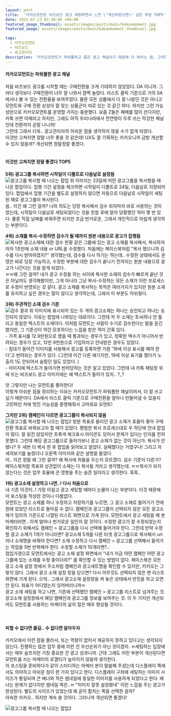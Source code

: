 ```yaml
---
layout: post
title:  '카카오모먼트 비즈보드 광고 세팅하면서 느낀 \"개선되었으면\" 싶은 부분 TOP5'
date: 2021-07-23 03:30:00 +09:00
featured_image_thumbnail: assets/images/posts/main/kakaomoment.jpg
featured_image: assets/images/posts/main/kakaomoment_thumbnail.jpg

tags:
  - 카카오모먼트
  - 비즈보드
  - 광고관리자
description: '카카오모먼트가 파워풀하고 좋은 광고 채널이기 때문에 더 바라는 점, 고쳐졌으면 좋겠는 점!'
---
```


#### 카카오모먼트는 파워풀한 광고 채널

처음 비즈보드 광고를 시작할 때는 구매전환을 크게 기대하지 않았었다. DA 이니까. 그러다 생각보다 구매전환이 너무 잘 나와서 깜짝 놀랐다. 라스트 클릭 기준으로 거의 SA 에서나 볼 수 있는 전환율을 보여주었다. 물론 모든 상품에서 다 잘 나왔던 것은 아니고 모먼트와 구매 전환 상성이 잘 맞는 상품군이 따로 있는 것 같긴 하다. 하지만 그런 가능성만으로 카카오모먼트를 운영할 가치는 충분했다. 요즘 Z들은 페메를 많이 쓴다지만, 카톡 쓰면 아재라고 하지만, 그래도 아직 우리나라에서 전연령이 두루 쓰는 막강한 채널인데 전환까지 곧잘 나니까!  
그런데 그래서 더욱.. 광고관리자의 아쉬운 점을 생각하지 않을 수가 없게 되었다.  
이것만 고쳐지면 정말 너무 좋을 것 같은데! UX도 잘 기획하는 카카오니까 금방 개선할 수 있지 않을까? 개선되면 정말정말 좋겠다.
<br/>
<br/>

#### 이것만 고쳐지면 정말 좋겠다 TOP5  

**5위\) 광고그룹 복사하면 시작일이 디폴트로 다음날로 설정됨**  
![광고그룹 복사할 때 나오는 팝업](assets/images/posts/content/kakao-date.JPG)
위 이미지는 23일에 어떤 광고그룹을 복사했을 때 나온 팝업이다. 집행 기간 설정을 체크하면 시작일이 디폴트로 24일, 다음날로 지정되어 있다. 팝업에서 집행 기간을 별도로 설정하지 않으면 자동으로 다음날로 시작일이 세팅된 채로 광고그룹이 복사된다.   
음.. 이건 왜 그런 걸까? 나의 의도는 당장 복사해서 검수 되자마자 바로 사용하는 것이었는데, 시작일이 다음날로 세팅되었다는 것을 한참 후에 알아 당황했던 적이 몇 번 있다. 물론 직접 날짜를 바꿔주면 되지만 조금 번거로운, 그래서 개인적으로 아쉽게 생각하는 부분이다.     

**4위\) 소재를 복사-수정하면 검수가 될 때까지 원본 내용으로 광고가 집행됨**  
![복사한 광고소재에 대한 검수 현황](assets/images/posts/content/kakao-copy.JPG)
같은 그룹에 있는 광고 소재를 복사해서, 복사하자마자 1초만에 소재 내용 or URL을 수정했다. 처음에는 페이스북처럼 \"복사 했으니까 검수를 다시 받아야겠지?\" 생각했는데, 검수를 다시 하기는 하는데.. 수정한 상태에서도 운영은 바로 당장 가능하고, 수정한 부분에 대한 검수가 끝나기 전까지는 원본 내용으로 광고가 나간다는 것을 알게 되었다.  
ㅠㅠ왜 그런 걸까? 내가 광고 수정을 하는 사이에 복사한 소재의 검수가 빠르게 끝난 것은 아닐까도 생각해봤지만, 그게 아니라 그냥 복사-수정하는 모든 소재가 이런 프로세스로 수정이 반영되는 것 같다. 광고 소재를 복사하는 목적은 여러가지가 있지만 원본 소재를 유지하고 싶은 경우는 많이 않다고 생각하는데, 그래서 이 부분도 아쉬웠다.   

**3위\) 주관적인 소재 검수 기준**  
![검수 결과](assets/images/posts/content/kakao-confirm.JPG)
위 이미지에 표시되어 있는 두 개의 광고소재는 하나는 승인되고 하나는 승인되지 않았다. 이유는 팝업에 나와있는 대로이다. 그런데 저 두 소재는 토씨하나 안 틀리고 동일한 텍스트의 소재이다. 이처럼 모먼트는 사람이 수기로 검수한다는 말을 듣긴 했지만, 그 기준선이 약간 모호하다는 느낌을 받은 적이 간혹 있다.  
  \- 가격 표시를 12.9만원으로 했을 때 통과되는 경우가 있고, 정확한 액수가 아니어서 반려되는 경우가 있고, 12만 9천원으로 기입하라고 안내받은 경우도 있었다.  
  \- 침대가 들어간 이미지를 사용해서 광고를 등록하면 가끔 \'19세 이상 표시를 해야 한다\'고 반려되는 경우가 있다. \(그런데 이건 다른 얘기지만, 19세 이상 표기를 했다가 노출이 1도 안되어서 슬펐던 일도 있었다. \)  
  \- 이미지에 텍스트가 들어가면 반려당하는 것은 알고 있었다. 그런데 내 카톡 채팅창 위에 뜨는 비즈보드 광고 이미지에는 왜 텍스트가 들어가 있지.. \?\_\?

앗 그렇지만 나는 모먼트를 좋아한다!   
이렇게 아쉬운 점을 정리하는 이유는 카카오모먼트가 파워풀한 채널이어서, 더 잘 쓰고 싶기 때문이다. DA에서 라스트 클릭 기준으로 구매전환을 얼마나 만들어낼 수 있을지 고민하던 차에 멋진 가능성을 증명해줘서 고마워요 모먼트!

**그치만 2위\) 캠페인이 다르면 광고그룹이 복사되지 않음**  
![광고그룹 복사할 때 나오는 팝업2](assets/images/posts/content/kakao-no.JPG)
방문 목표로 돌리던 광고 소재가 효율이 좋아 구매 전환 목표로 바꿔보고자 할 때가 있었다. 평범한 복사 프로세스대로 우 하단에 안내 팝업이 떴다. 잘 읽진 않았지만 초록색 체크표시 아이콘도 있어서 문제가 있다는 인지를 전혀 못했다. 그런데 해당 광고그룹으로 들어가보니 광고 소재가 없는 것이 아닌가. 복사가 안됐나? 두 세번 더 복사 한 후 팝업을 읽어보고 알았다. 실패했다는 거였구나! 그리고 자세히보기를 눌렀더니 오른쪽 이미지와 같은 설명을 들었다.   
어.. 이건 정말 왜 그런 걸까? 왜 복사에 허들을 두는지 모르겠다. 검수 기준이 다른가? 페이스북처럼 목표와 상관없이 소재는 다 복사될 거라고 생각했는데. ㅠㅠ복사가 되지 않는다는 것은 업무 효율에 큰 영향을 주는 슬픈 일이라고 생각한다. 흑흑..  

**1위\) 광고소재 설정하고 나면..! 다시 처음으로**  
내 기준 이것이..! 가장 아쉽고 광고 세팅할 때마다 눈물이 나는 부분이다. 이것 때문에 이 포스팅을 작성한 것이나 다름없다.  
모먼트는 광고 소재를 하나 수정하고 저장하기를 누르면, 그 광고 소재로 들어가기 전에 원래 있었던 리스트로 돌아갈 수 없다. 캠페인과 광고그룹이 선택되지 않은 모든 광고소재가 임의의 기준으로 나열된 리스트 화면으로 가게 된다. 모먼트에서 광고 세팅을 해 본 마케터라면.. 이게 얼마나 번거로운 일인지 알 것이다. 수정한 광고가 잘 수정되었는지 확인하기 위해서도 캠페인 > 광고그룹을 다시 선택해 들어가야 한다. 그런데 만약 수정할 광고 소재가 1개가 아니라면? 광고소재 5개를 다른 타겟 광고그룹으로 복사해서 url이나 소재명을 바꿔야 한다면? 소재 수정하고 다시 캠페인 > 광고그룹 선택해서 들어가는 작업을 5번 반복해야 한다. 수정할 소재가 10개라면?..   
점입가경으로 모먼트에서는 광고 소재 설정 화면에서 \"내가 지금 어떤 캠페인 어떤 광고그룹에 있는 소재를 수정 중이더라?\" 를 확인할 수 있는 방법이 없다. 페이스북은 모든 광고 소재 설정 창에서 주소처럼 캠페인과 광고세트명을 확인할 수 있지만, 카카오는 그렇지 않다. 그래서 광고 소재 설정 창을 닫으면? 다시 아무것도 선택되지 않은 맨 리스트 화면에 가게 된다. 으악.. 그래서 광고소재 설정창을 켜 놓은 상태에서 딴짓을 하고 오면 안 된다. 좌표가 어디였는지 잊어버리니까ㅠ  
광고 소재 세팅을 하고 나면, 기존에 선택했던 캠페인 > 광고그룹 리스트로 넘겨주는 것. 광고소재 설정창에서 해당 캠페인과 광고그룹 정보를 보여주는 것. 이 두 가지만 개선되어도 모먼트를 사용하는 마케터의 삶의 질은 매우 향상될 것이다.   
<br/>
<br/>

#### 피할 수 없다면 즐길.. 수 없다면 알아두자

카카오에서 이런 점을 몰라서, 또는 역량이 없어서 제공하지 못하고 있다고는 생각되지 않는다. 진행하는 많은 업무 중에 이런 건 우선순위가 아닌 것이겠지. ㅠ세팅하는 입장에서는 매우 슬프지만 가장 중요한 건 광고 성과니까. 근데 그래도 이런 부분이 개선된다면 모먼트를 쓰는 마케터의 로열티가 높아지지 않을까 생각한다.  
이 포스팅을 준비하다가 같이 스터디하는 마케터 분이 말씀해 주셨는데 디스플레이 쪽에서도 의아하고 아쉬운 점이 한 가지 있다고 한다. 디스플레이 구좌에 세팅하는 이미지 사이즈가 통일되며 큰 배너와 작은 썸네일에 동일한 이미지를 사용하게 되었다고 한다. 배너는 문제가 없다지만 썸네일 쪽은..ㅠ \"이미지 잘못 설정됐네\" 이런 느낌을 주는 광고가 완성된다. 별도의 사이즈가 있었는데 왜 굳이 합치는 쪽을 선택한 걸까?   
야속한 카카오.. 하지만 계속 쓸 것이다. 그러니까 개선되면 좋겠다!

![광고그룹 복사할 때 나오는 팝업2](assets/images/posts/content/kakao-image.JPG)
<br/>
<br/>

